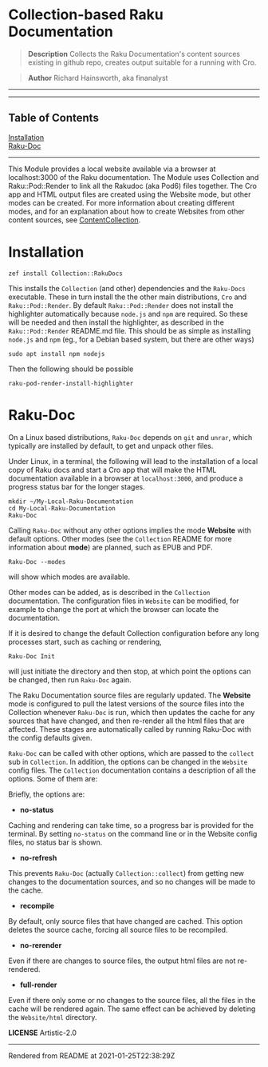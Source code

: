 # Collection-based Raku Documentation
> **Description** Collects the Raku Documentation's content sources existing in github repo, creates output suitable for a running with Cro.

> **Author** Richard Hainsworth, aka finanalyst


----
----
## Table of Contents
[Installation](#installation)  
[Raku-Doc](#raku-doc)  

----
This Module provides a local website available via a browser at localhost:3000 of the Raku documentation. The Module uses Collection and Raku::Pod::Render to link all the Rakudoc (aka Pod6) files together. The Cro app and HTML output files are created using the Website mode, but other modes can be created. For more information about creating different modes, and for an explanation about how to create Websites from other content sources, see [ContentCollection](ContentCollection.md).

# Installation
```
zef install Collection::RakuDocs
```
This installs the `Collection` (and other) dependencies and the `Raku-Docs` executable. These in turn install the the other main distributions, `Cro` and `Raku::Pod::Render`. By default `Raku::Pod::Render` does not install the highlighter automatically because `node.js` and `npm` are required. So these will be needed and then install the highlighter, as described in the `Raku::Pod::Render` README.md file. This should be as simple as installing `node.js` and `npm` (eg., for a Debian based system, but there are other ways)

```
sudo apt install npm nodejs
```
Then the following should be possible

```
raku-pod-render-install-highlighter
```
# Raku-Doc
On a Linux based distributions, `Raku-Doc` depends on `git` and `unrar`, which typically are installed by default, to get and unpack other files.

Under Linux, in a terminal, the following will lead to the installation of a local copy of Raku docs and start a Cro app that will make the HTML documentation available in a browser at `localhost:3000`, and produce a progress status bar for the longer stages.

```
mkdir ~/My-Local-Raku-Documentation
cd My-Local-Raku-Documentation
Raku-Doc
```
Calling `Raku-Doc` without any other options implies the mode **Website** with default options. Other modes (see the `Collection` README for more information about **mode**) are planned, such as EPUB and PDF.

```
Raku-Doc --modes
```
will show which modes are available.

Other modes can be added, as is described in the `Collection` documentation. The configuration files in `Website` can be modified, for example to change the port at which the browser can locate the documentation.

If it is desired to change the default Collection configuration before any long processes start, such as caching or rendering,

```
Raku-Doc Init
```
will just initiate the directory and then stop, at which point the options can be changed, then run `Raku-Doc` again.

The Raku Documentation source files are regularly updated. The **Website** mode is configured to pull the latest versions of the source files into the Collection whenever `Raku-Doc` is run, which then updates the cache for any sources that have changed, and then re-render all the html files that are affected. These stages are automatically called by running Raku-Doc with the config defaults given.

`Raku-Doc` can be called with other options, which are passed to the `collect` sub in `Collection`. In addition, the options can be changed in the `Website` config files. The `Collection` documentation contains a description of all the options. Some of them are:

Briefly, the options are:

*  **no-status**

Caching and rendering can take time, so a progress bar is provided for the terminal. By setting `no-status` on the command line or in the Website config files, no status bar is shown.

*  **no-refresh**

This prevents `Raku-Doc` (actually `Collection::collect`) from getting new changes to the documentation sources, and so no changes will be made to the cache.

*  **recompile**

By default, only source files that have changed are cached. This option deletes the source cache, forcing all source files to be recompiled.

*  **no-rerender**

Even if there are changes to source files, the output html files are not re-rendered.

*  **full-render**

Even if there only some or no changes to the source files, all the files in the cache will be rendered again. The same effect can be achieved by deleting the `Website/html` directory.

**LICENSE** Artistic-2.0







----
Rendered from README at 2021-01-25T22:38:29Z